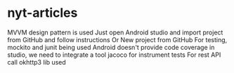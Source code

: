 # nyt-articles
MVVM design pattern is used
Just open Android studio and import project from GitHub and follow instructions
Or New project from GitHub
For testing, mockito and junit being used
Android doesn't provide code coverage in studio, we need to integrate a tool jacoco for instrument tests
For rest API call okhttp3 lib used
